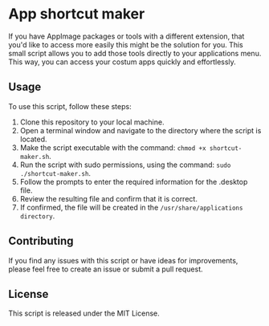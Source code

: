 # App shortcut maker

If you have AppImage packages or tools with a different extension, that you'd like to access more easily this might be the solution for you. This small script allows you to add those tools directly to your applications menu. This way, you can access your costum apps quickly and effortlessly.

## Usage

To use this script, follow these steps:

1. Clone this repository to your local machine.
2. Open a terminal window and navigate to the directory where the script is located.
3. Make the script executable with the command: `chmod +x shortcut-maker.sh`.
4. Run the script with sudo permissions, using the command: `sudo ./shortcut-maker.sh`.
5. Follow the prompts to enter the required information for the .desktop file.
6. Review the resulting file and confirm that it is correct.
7. If confirmed, the file will be created in the `/usr/share/applications directory`.

## Contributing

If you find any issues with this script or have ideas for improvements, please feel free to create an issue or submit a pull request.

## License

This script is released under the MIT License.
